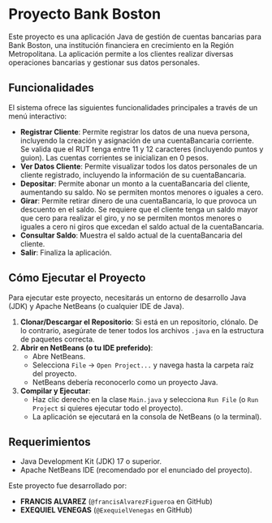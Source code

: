 # Proyecto Bank Boston

Este proyecto es una aplicación Java de gestión de cuentas bancarias para Bank Boston, una institución financiera en crecimiento en la Región Metropolitana. La aplicación permite a los clientes realizar diversas operaciones bancarias y gestionar sus datos personales.

## Funcionalidades

El sistema ofrece las siguientes funcionalidades principales a través de un menú interactivo:

* **Registrar Cliente**: Permite registrar los datos de una nueva persona, incluyendo la creación y asignación de una cuentaBancaria corriente. Se valida que el RUT tenga entre 11 y 12 caracteres (incluyendo puntos y guion). Las cuentas corrientes se inicializan en 0 pesos.
* **Ver Datos Cliente**: Permite visualizar todos los datos personales de un cliente registrado, incluyendo la información de su cuentaBancaria.
* **Depositar**: Permite abonar un monto a la cuentaBancaria del cliente, aumentando su saldo. No se permiten montos menores o iguales a cero.
* **Girar**: Permite retirar dinero de una cuentaBancaria, lo que provoca un descuento en el saldo. Se requiere que el cliente tenga un saldo mayor que cero para realizar el giro, y no se permiten montos menores o iguales a cero ni giros que excedan el saldo actual de la cuentaBancaria.
* **Consultar Saldo**: Muestra el saldo actual de la cuentaBancaria del cliente.
* **Salir**: Finaliza la aplicación.

## Cómo Ejecutar el Proyecto

Para ejecutar este proyecto, necesitarás un entorno de desarrollo Java (JDK) y Apache NetBeans (o cualquier IDE de Java).

1.  **Clonar/Descargar el Repositorio**: Si está en un repositorio, clónalo. De lo contrario, asegúrate de tener todos los archivos `.java` en la estructura de paquetes correcta.
2.  **Abrir en NetBeans (o tu IDE preferido)**:
    * Abre NetBeans.
    * Selecciona `File` -> `Open Project...` y navega hasta la carpeta raíz del proyecto.
    * NetBeans debería reconocerlo como un proyecto Java.
3.  **Compilar y Ejecutar**:
    * Haz clic derecho en la clase `Main.java` y selecciona `Run File` (o `Run Project` si quieres ejecutar todo el proyecto).
    * La aplicación se ejecutará en la consola de NetBeans (o la terminal).

## Requerimientos

* Java Development Kit (JDK) 17 o superior.
* Apache NetBeans IDE (recomendado por el enunciado del proyecto).

Este proyecto fue desarrollado por:

* **FRANCIS ALVAREZ** (`@francisAlvarezFigueroa` en GitHub)
* **EXEQUIEL VENEGAS** (`@ExequielVenegas` en GitHub)
